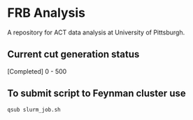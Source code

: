 # FRB Analysis
A repository for ACT data analysis at University of Pittsburgh. 

## Current cut generation status
[Completed] 0 - 500

## To submit script to Feynman cluster use
```
qsub slurm_job.sh
```

